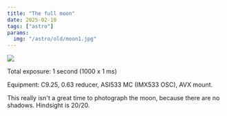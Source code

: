 ```yaml
---
title: "The full moon"
date: 2025-02-10
tags: ["astro"]
params:
  img: "/astro/old/moon1.jpg"
---
```


![](/astro/old/moon1.jpg)

Total exposure: 1 second (1000 x 1 ms)

Equipment: C9.25, 0.63 reducer, ASI533 MC (IMX533 OSC), AVX mount. 

This really isn't a great time to photograph the moon, because there are no shadows. Hindsight is 20/20.
